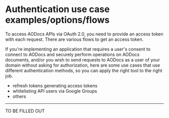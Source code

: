 # Authentication use case examples/options/flows

To access AODocs APIs via OAuth 2.0,  you need to provide an access token with each request. There are various flows to get an access token.

If you're implementing an application that requires a user's consent to connect to AODocs and securely perform operations on AODocs documents, and/or you wish to send requests to AODocs as a user of your domain without asking for authorization, here are some use cases that use different authentication methods, so you can apply the right tool to the right job.

* refresh tokens generating access tokens
* whitelisting API users via Google Groups
* others

__________


TO BE FILLED OUT
